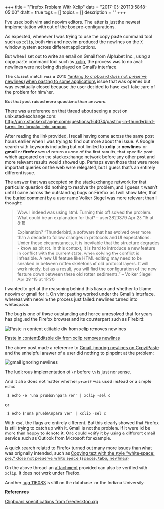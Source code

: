 +++
title = "Firefox Problem With Xclip"
date = "2017-05-20T13:58:18-05:00"
draft = true
tags = []
topics = []
description = ""
+++
<p>I’ve used both vim and neovim editors. The latter is just the newest implementation with out of the box pre-configurations.</p>

<p>As expected, whenever I was trying to use the copy paste command tool such as <code>xclip</code>, both vim and neovim produced the newlines on the X window system across different applications.</p>

<p>But when I set out to write an email on Gmail from Alphabet Inc., using a copy paste command tool such as <a href="https://github.com/astrand/xclip" target="_blank">xclip</a>, the process was to no avail: newlines were not being displayed on Gmail’s interface.</p>

<p>The closest match was a 2016 <a href="https://github.com/neovim/neovim/issues/4501" target="_blank">Yanking to clipboard does not preserve newlines (when pasting to some applications</a> issue that was opened but was eventually closed because the user decided to have <code>xsel</code> take care of the problem for him/her.</p>

<p>But that post raised more questions than answers.</p>

<p>There was a reference on that thread about seeing a post on unix.stackexchange.com:
<a href="http://unix.stackexchange.com/questions/164074/pasting-in-thunderbird-turns-line-breaks-into-spaces">http://unix.stackexchange.com/questions/164074/pasting-in-thunderbird-turns-line-breaks-into-spaces</a></p>

<p>After reading the link provided, I recall having come across the same post hours earlier when I was trying to find out more about the issue. A Google search with keywords including but not limited to <strong>xclip</strong> or <strong>newlines</strong>, or <strong>gmail</strong> or <strong>firefox</strong> would return as one of the first results, that specific post which appeared on the stackexchange network before any other post and more relevant results would showed up. Perhaps even those that were more important queries on the web were relegated, but I guess that’s an entirely different issue.</p>

<p>The answer that was accepted on the stackexchange network for that particular question did nothing to resolve the problem, and I guess it wasn’t until I came across the outstanding bugs on Firefox as I will show later, that the buried comment by a user name Volker Siegel was more relevant than I thought:</p>

<blockquote>
<p>Wow. I indeed was using html. Turning this off solved the problem. What could
be an explanation for that? – user2820379 Apr 28 ‘15 at 8:18</p>

<p>Explanation? “Thunderbird, a software that has evolved over more than a decade
to follow changes in protocols and UI expectations. Under these circumstances,
it is inevitable that the structure degrades - know as bit rot. In this
context, it is hard to introduce a new feature in conflict with the current
state, when solving the conflict is infeasible. A new UI feature like HTML
editing may need to be sneaked in between rotten skeletons of old protocol
layers. It will work nicely, but as a result, you will find the configuration
of the new feature down between these old rotten sediments.” – Volker Siegel
Apr 28 ‘15 at 15:30</p>
</blockquote>

<p>I wanted to get at the reasoning behind this fiasco and whether to blame neovim or gmail for it.
On vim: pasting worked under the Gmail’s interface, whereas with neovim the process just failed: newlines turned into whitespace.</p>

<p>The bug is one of those outstanding and hence unresolved that for years has plagued the Firefox browser and its counterpart such as Firebird:</p>

<p><img src="/images/firefox_bug_newlines.png" alt="Paste in content editable div from xclip removes newlines"></p>

<p><a href="https://bugzilla.mozilla.org/show_bug.cgi?id=1049785" target="_blank">Paste in contentEditable div from xclip removes newlines</a></p>

<p>The above post made a reference to <a href="https://productforums.google.com/forum/#!msg/gmail/aV8bdPFiR24/3Owwd9rSaD0J" target="_blank">Gmail ignoring newlines on Copy/Paste</a> and the unhelpful answer of a user did nothing to pinpoint at the problem:</p>

<p><img src="/images/gmail_ignoring_newlines_copypaste.png" alt="gmail ignoring newlines"></p>

<p>The ludicrous implementation of <code>\r</code> before <code>\n</code> is just nonsense.</p>

<p>And it also does not matter whether <code>printf</code> was used instead or a simple <code>echo</code>:</p>

<pre><code> $ echo -e 'una prueba\npara ver' | xclip -sel c 
</code></pre>

<p>or</p>

<pre><code> $ echo $'una prueba\npara ver' | xclip -sel c 
</code></pre>

<p>With <code>xsel</code> the flags are entirely different. But this clearly showed that Firefox is still trying to catch up with it. Gmail is not the problem. If it were I’d be more than happy to denote it. One could verify it by using a different email service such as Outlook from Microsoft for example.</p>

<p>A quick search related to Firefox turned out many more issues than what was originally intended, such as <a href="https://bugzilla.mozilla.org/show_bug.cgi?id=1174452" target="_blank">Copying text with the style “white-space: pre;” does not preserve white space (spaces, tabs, newlines)</a></p>

<p>On the above thread, an <a href="https://bug1174452.bmoattachments.org/attachment.cgi?id=8646518" target="_blank">attachment</a> provided can also be verified with <code>xclip</code>. It does not work under Firefox.</p>

<p>Another <a href="https://kb.iu.edu/d/bdkf">bug 116083</a> is still on the database for the Indiana University.</p>

<p><strong>References</strong></p>

<p><a href="https://specifications.freedesktop.org/clipboards-spec/clipboards-latest.txt" target="_blank">Clipboard specifications from freedesktop.org</a></p>
